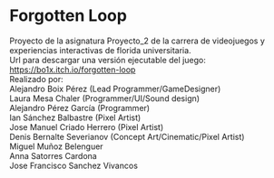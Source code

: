 # Forgotten Loop

Proyecto de la asignatura Proyecto_2 de la carrera de videojuegos y experiencias interactivas de florida universitaria. <br>
Url para descargar una versión ejecutable del juego: https://bo1x.itch.io/forgotten-loop <br>
Realizado por: <br>
  Alejandro Boix Pérez (Lead Programmer/GameDesigner)<br>
  Laura Mesa Chaler (Programmer/UI/Sound design)<br>
  Alejandro Pérez García (Programmer)<br>
  Ian Sánchez Balbastre (Pixel Artist)<br>
  Jose Manuel Criado Herrero (Pixel Artist)<br>
  Denis Bernalte Severianov (Concept Art/Cinematic/Pixel Artist)<br>
  Miguel Muñoz Belenguer<br>
  Anna Satorres Cardona <br>
  Jose Francisco Sanchez Vivancos <br>
